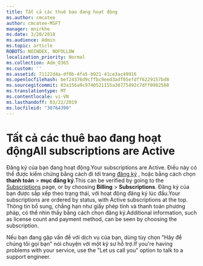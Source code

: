 ```yaml
---
title: Tất cả các thuê bao đang hoạt động
ms.author: cmcatee
author: cmcatee-MSFT
manager: mnirkhe
ms.date: 3/20/2018
ms.audience: Admin
ms.topic: article
ROBOTS: NOINDEX, NOFOLLOW
localization_priority: Normal
ms.collection: Adm_O365
ms.custom: ''
ms.assetid: 71122d4a-df0b-4fa5-b921-41ce3ac49916
ms.openlocfilehash: bef24376d9cffbc9eed3adf05efdff6229157bd8
ms.sourcegitcommit: 03a156a9c9740521155a30775492c7dff0982588
ms.translationtype: MT
ms.contentlocale: vi-VN
ms.lasthandoff: 03/22/2019
ms.locfileid: "30764390"
---
```

# <a name="all-subscriptions-are-active"></a><span data-ttu-id="0ac32-102">Tất cả các thuê bao đang hoạt động</span><span class="sxs-lookup"><span data-stu-id="0ac32-102">All subscriptions are Active</span></span>

<span data-ttu-id="0ac32-103">Đăng ký của bạn đang hoạt động.</span><span class="sxs-lookup"><span data-stu-id="0ac32-103">Your subscriptions are Active.</span></span> <span data-ttu-id="0ac32-104">Điều này có thể được kiểm chứng bằng cách đi tới trang [đăng ký](https://go.microsoft.com/fwlink/p/?linkid=842054) , hoặc bằng cách chọn **thanh toán** \> **mục đăng ký**.</span><span class="sxs-lookup"><span data-stu-id="0ac32-104">This can be verified by going to the [Subscriptions](https://go.microsoft.com/fwlink/p/?linkid=842054) page, or by choosing **Billing** \> **Subscriptions**.</span></span> <span data-ttu-id="0ac32-105">Đăng ký của bạn được sắp xếp theo trạng thái, với hoạt động đăng ký lúc đầu.</span><span class="sxs-lookup"><span data-stu-id="0ac32-105">Your subscriptions are ordered by status, with Active subscriptions at the top.</span></span> <span data-ttu-id="0ac32-106">Thông tin bổ sung, chẳng hạn như giấy phép tính và thanh toán phương pháp, có thể nhìn thấy bằng cách chọn đăng ký.</span><span class="sxs-lookup"><span data-stu-id="0ac32-106">Additional information, such as license count and payment method, can be seen by choosing the subscription.</span></span>
  
<span data-ttu-id="0ac32-107">Nếu bạn đang gặp vấn đề với dịch vụ của bạn, dùng tùy chọn "Hãy để chúng tôi gọi bạn" nói chuyện với một kỹ sư hỗ trợ.</span><span class="sxs-lookup"><span data-stu-id="0ac32-107">If you're having problems with your service, use the "Let us call you" option to talk to a support engineer.</span></span>
  

